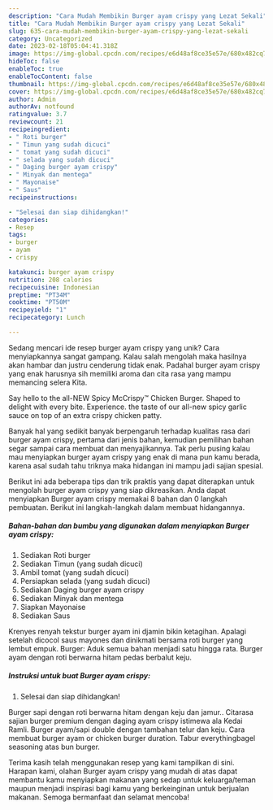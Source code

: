 ```yaml
---
description: "Cara Mudah Membikin Burger ayam crispy yang Lezat Sekali"
title: "Cara Mudah Membikin Burger ayam crispy yang Lezat Sekali"
slug: 635-cara-mudah-membikin-burger-ayam-crispy-yang-lezat-sekali
category: Uncategorized
date: 2023-02-18T05:04:41.318Z
image: https://img-global.cpcdn.com/recipes/e6d48af8ce35e57e/680x482cq70/burger-ayam-crispy-foto-resep-utama.jpg
hideToc: false
enableToc: true
enableTocContent: false
thumbnail: https://img-global.cpcdn.com/recipes/e6d48af8ce35e57e/680x482cq70/burger-ayam-crispy-foto-resep-utama.jpg
cover: https://img-global.cpcdn.com/recipes/e6d48af8ce35e57e/680x482cq70/burger-ayam-crispy-foto-resep-utama.jpg
author: Admin
authorAv: notfound
ratingvalue: 3.7
reviewcount: 21
recipeingredient:
- " Roti burger"
- " Timun yang sudah dicuci"
- " tomat yang sudah dicuci"
- " selada yang sudah dicuci"
- " Daging burger ayam crispy"
- " Minyak dan mentega"
- " Mayonaise"
- " Saus"
recipeinstructions:

- "Selesai dan siap dihidangkan!"
categories:
- Resep
tags:
- burger
- ayam
- crispy

katakunci: burger ayam crispy 
nutrition: 208 calories
recipecuisine: Indonesian
preptime: "PT34M"
cooktime: "PT50M"
recipeyield: "1"
recipecategory: Lunch

---
```





Sedang mencari ide resep burger ayam crispy yang unik? Cara menyiapkannya sangat gampang. Kalau salah mengolah maka hasilnya akan hambar dan justru cenderung tidak enak. Padahal burger ayam crispy yang enak harusnya sih memiliki aroma dan cita rasa yang mampu memancing selera Kita.





Say hello to the all-NEW Spicy McCrispy™ Chicken Burger. Shaped to delight with every bite. Experience. the taste of our all-new spicy garlic sauce on top of an extra crispy chicken patty.

Banyak hal yang sedikit banyak berpengaruh terhadap kualitas rasa dari burger ayam crispy, pertama dari jenis bahan, kemudian pemilihan bahan segar sampai cara membuat dan menyajikannya. Tak perlu pusing kalau mau menyiapkan burger ayam crispy yang enak di mana pun kamu berada, karena asal sudah tahu triknya maka hidangan ini mampu jadi sajian spesial.






Berikut ini ada beberapa tips dan trik praktis yang dapat diterapkan untuk mengolah burger ayam crispy yang siap dikreasikan. Anda dapat menyiapkan Burger ayam crispy memakai 8 bahan dan 0 langkah pembuatan. Berikut ini langkah-langkah dalam membuat hidangannya.

<!--inarticleads1-->

##### Bahan-bahan dan bumbu yang digunakan dalam menyiapkan Burger ayam crispy:

1. Sediakan  Roti burger
1. Sediakan  Timun (yang sudah dicuci)
1. Ambil  tomat (yang sudah dicuci)
1. Persiapkan  selada (yang sudah dicuci)
1. Sediakan  Daging burger ayam crispy
1. Sediakan  Minyak dan mentega
1. Siapkan  Mayonaise
1. Sediakan  Saus


Krenyes renyah tekstur burger ayam ini djamin bikin ketagihan. Apalagi setelah dicocol saus mayones dan dinikmati bersama roti burger yang lembut empuk. Burger: Aduk semua bahan menjadi satu hingga rata. Burger ayam dengan roti berwarna hitam pedas berbalut keju. 

<!--inarticleads2-->

##### Instruksi untuk buat Burger ayam crispy:


1. Selesai dan siap dihidangkan!

Burger sapi dengan roti berwarna hitam dengan keju dan jamur.. Citarasa sajian burger premium dengan daging ayam crispy istimewa ala Kedai Ramli. Burger ayam/sapi double dengan tambahan telur dan keju. Cara membuat burger ayam or chicken burger duration. Tabur everythingbagel seasoning atas bun burger. 

Terima kasih telah menggunakan resep yang kami tampilkan di sini. Harapan kami, olahan Burger ayam crispy yang mudah di atas dapat membantu kamu menyiapkan makanan yang sedap untuk keluarga/teman maupun menjadi inspirasi bagi kamu yang berkeinginan untuk berjualan makanan. Semoga bermanfaat dan selamat mencoba!
